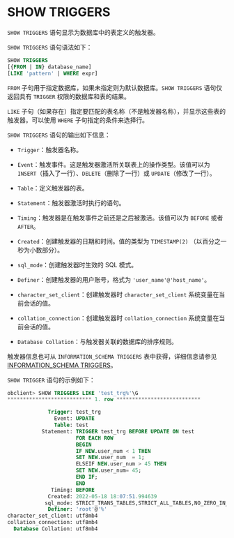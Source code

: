 # SHOW TRIGGERS 

`SHOW TRIGGERS` 语句显示为数据库中的表定义的触发器。

`SHOW TRIGGERS` 语句语法如下：

```sql
SHOW TRIGGERS
[{FROM | IN} database_name]
[LIKE 'pattern' | WHERE expr]
```


`FROM` 子句用于指定数据库，如果未指定则为默认数据库。`SHOW TRIGGERS` 语句仅返回具有 `TRIGGER` 权限的数据库和表的结果。

`LIKE` 子句（如果存在）指定要匹配的表名称（不是触发器名称），并显示这些表的触发器。可以使用 `WHERE` 子句指定的条件来选择行。

`SHOW TRIGGERS` 语句的输出如下信息：

* `Trigger`：触发器名称。

* `Event`：触发事件。这是触发器激活所关联表上的操作类型。该值可以为 `INSERT`（插入了一行）、`DELETE`（删除了一行）或 `UPDATE`（修改了一行）。

* `Table`：定义触发器的表。

* `Statement`：触发器激活时执行的语句。 

* `Timing`：触发器是在触发事件之前还是之后被激活。该值可以为 `BEFORE` 或者 `AFTER`。

* `Created`：创建触发器的日期和时间。值的类型为 `TIMESTAMP(2)` （以百分之一秒为小数部分）。

* `sql_mode`：创建触发器时生效的 SQL 模式。

* `Definer`：创建触发器的用户账号，格式为 `'user_name'@'host_name'`。 

* `character_set_client`：创建触发器时 `character_set_client` 系统变量在当前会话的值。

* `collation_connection`：创建触发器时 `collation_connection` 系统变量在当前会话的值。

* `Database Collation`：与触发器关联的数据库的排序规则。


触发器信息也可从 `INFORMATION_SCHEMA TRIGGERS` 表中获得，详细信息请参见 [INFORMATION_SCHEMA TRIGGERS](../8.information_schema-dictionary-view-mysql/3.information_schema-triggers-mysql.md)。

`SHOW TRIGGER` 语句的示例如下：

```sql
obclient> SHOW TRIGGERS LIKE 'test_trg%'\G
*************************** 1. row ***************************

             Trigger: test_trg
               Event: UPDATE
               Table: test
           Statement: TRIGGER test_trg BEFORE UPDATE ON test
                      FOR EACH ROW
                      BEGIN
                      IF NEW.user_num < 1 THEN
                      SET NEW.user_num  = 1;
                      ELSEIF NEW.user_num > 45 THEN
                      SET NEW.user_num= 45;
                      END IF;
                      END
              Timing: BEFORE
             Created: 2022-05-18 18:07:51.994639
            sql_mode: STRICT_TRANS_TABLES,STRICT_ALL_TABLES,NO_ZERO_IN_DATE
             Definer: 'root'@'%'
character_set_client: utf8mb4
collation_connection: utf8mb4
  Database Collation: utf8mb4
```